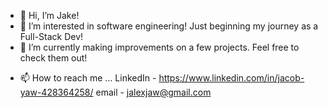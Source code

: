 - 👋 Hi, I’m Jake!
- 👀 I’m interested in software engineering! Just beginning my journey as a Full-Stack Dev!
- 🌱 I’m currently making improvements on a few projects. Feel free to check them out!
<!-- - 💞️ I’m looking to collaborate on -->
- 📫 How to reach me ...
  LinkedIn - https://www.linkedin.com/in/jacob-yaw-428364258/
  email - jalexjaw@gmail.com

<!---
Huntysaurus/Huntysaurus is a ✨ special ✨ repository because its `README.md` (this file) appears on your GitHub profile.
You can click the Preview link to take a look at your changes.
--->
